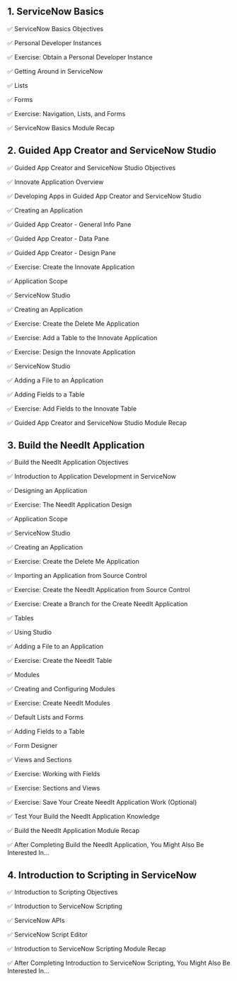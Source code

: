 ## 1. ServiceNow Basics

  :white_check_mark: ServiceNow Basics Objectives 
  
  :white_check_mark: Personal Developer Instances
  
  :white_check_mark: Exercise: Obtain a Personal Developer Instance
  
  :white_check_mark: Getting Around in ServiceNow
  
  :white_check_mark: Lists
  
  :white_check_mark: Forms
  
  :white_check_mark: Exercise: Navigation, Lists, and Forms
  
  :white_check_mark: ServiceNow Basics Module Recap

## 2. Guided App Creator and ServiceNow Studio

  :white_check_mark: Guided App Creator and ServiceNow Studio Objectives

  :white_check_mark: Innovate Application Overview

  :white_check_mark: Developing Apps in Guided App Creator and ServiceNow Studio
  
  :white_check_mark: Creating an Application

  :white_check_mark: Guided App Creator - General Info Pane

  :white_check_mark: Guided App Creator - Data Pane

  :white_check_mark: Guided App Creator - Design Pane

  :white_check_mark: Exercise: Create the Innovate Application
  
  :white_check_mark: Application Scope

  :white_check_mark: ServiceNow Studio

  :white_check_mark: Creating an Application

  :white_check_mark: Exercise: Create the Delete Me Application

  :white_check_mark: Exercise: Add a Table to the Innovate Application
  
  :white_check_mark: Exercise: Design the Innovate Application

  :white_check_mark: ServiceNow Studio

  :white_check_mark: Adding a File to an Application

  :white_check_mark: Adding Fields to a Table

  :white_check_mark: Exercise: Add Fields to the Innovate Table

  :white_check_mark: Guided App Creator and ServiceNow Studio Module Recap

## 3. Build the NeedIt Application
  
  :white_check_mark: Build the NeedIt Application Objectives

  :white_check_mark: Introduction to Application Development in ServiceNow

  :white_check_mark: Designing an Application

  :white_check_mark: Exercise: The NeedIt Application Design
  
  :white_check_mark: Application Scope

  :white_check_mark: ServiceNow Studio

  :white_check_mark: Creating an Application

  :white_check_mark: Exercise: Create the Delete Me Application
  
  :white_check_mark: Importing an Application from Source Control

  :white_check_mark: Exercise: Create the NeedIt Application from Source Control

  :white_check_mark: Exercise: Create a Branch for the Create NeedIt Application

  :white_check_mark: Tables

  :white_check_mark: Using Studio

  :white_check_mark: Adding a File to an Application
  
  :white_check_mark: Exercise: Create the NeedIt Table

  :white_check_mark: Modules

  :white_check_mark: Creating and Configuring Modules

  :white_check_mark: Exercise: Create NeedIt Modules
  
  :white_check_mark: Default Lists and Forms

  :white_check_mark: Adding Fields to a Table

  :white_check_mark: Form Designer

  :white_check_mark: Views and Sections

  :white_check_mark: Exercise: Working with Fields
  
  :white_check_mark: Exercise: Sections and Views

  :white_check_mark: Exercise: Save Your Create NeedIt Application Work (Optional)

  :white_check_mark: Test Your Build the NeedIt Application Knowledge

  :white_check_mark: Build the NeedIt Application Module Recap

  :white_check_mark: After Completing Build the NeedIt Application, You Might Also Be Interested In...
  
## 4. Introduction to Scripting in ServiceNow
  
  :white_check_mark: Introduction to Scripting Objectives

  :white_check_mark: Introduction to ServiceNow Scripting

  :white_check_mark: ServiceNow APIs

  :white_check_mark: ServiceNow Script Editor

  :white_check_mark: Introduction to ServiceNow Scripting Module Recap

  :white_check_mark: After Completing Introduction to ServiceNow Scripting, You Might Also Be Interested In...




